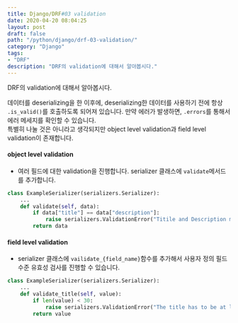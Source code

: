 ```yaml
---
title: Django/DRF#03 validation
date: 2020-04-20 08:04:25
layout: post
draft: false
path: "/python/django/drf-03-validation/"
category: "Django"
tags:
- "DRF"
description: "DRF의 validation에 대해서 알아봅시다."
---
```


DRF의 validation에 대해서 알아봅시다.

데이터를 deserializing을 한 이후에, deserializing한 데이터를 사용하기 전에 항상 `.is_valid()`를
호출하도록 되어져 있습니다. 만약 에러가 발생하면, `.errors`를 통해서 에러 메세지를 확인할 수 있습니다.<br>
특별히 나눌 것은 아니라고 생각되지만 object level validation과 field level validation이 존재합니다.

#### object level validation
- 여러 필드에 대한 validation을 진행합니다. serializer 클래스에 `validate`메서드를 추가합니다.
```python
class ExampleSerializer(serializers.Serializer):
    ...
    def validate(self, data):
        if data["title"] == data["description"]:
            raise serializers.ValidationError("Titile and Description must be different from one another")
        return data
```

#### field level validation
- serializer 클래스에 `vailidate_{field_name}`함수를 추가해서 사용자 정의 필드 수준 유효성
검사를 진행할 수 있습니다.
```python
class ExampleSerializer(serializers.Serializer):
    ...
    def validate_title(self, value):
        if len(value) < 30:
            raise serializers.ValidationError("The title has to be at least 30 chars long!")
        return value
```
